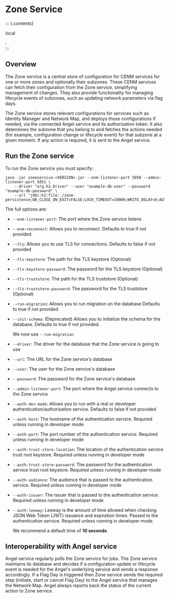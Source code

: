 Zone Service
============

::: {.contents}

local

:   
:::

Overview
-------

The Zone service is a central store of configuration for CENM services
for one or more zones and optionally their subzones. These CENM services
can fetch their configuration from the Zone service, simplifying
management of changes. They also provide functionality for managing
lifecycle events of subzones, such as updating network parameters via
flag days.

The Zone service stores relevant configurations for services such as Identity
Manager and Network Map, and deploys those configurations if needed, via the
connected Angel service and its authorisation token. It also determines the subzone that you belong to and fetches the actions needed (for example, configuration change or lifecycle event) for that subzone at a given moment. If any action is required, it is sent to the Angel service.

Run the Zone service
------------------------

To run the Zone service you must specify:

``` {.bash}
java -jar zoneservice-<VERSION>.jar --enm-listener-port 5050 --admin-listener-port 5051 \
    --driver "org.h2.Driver" --user "example-db-user" --password "example-db-password" \
    --url "jdbc:h2:file:./zone-persistence;DB_CLOSE_ON_EXIT=FALSE;LOCK_TIMEOUT=10000;WRITE_DELAY=0;AUTO_SERVER_PORT=0"
```

The full options are:

-   `--enm-listener-port`: The port where the Zone service listens
-   `--enm-reconnect`:  Allows you to reconnect. Defaults to true if not
    provided
-   `--tls`: Allows you to use TLS for connections. Defaults to false if
    not provided
-   `--tls-keystore`: The path for the TLS keystore (Optional)
-   `--tls-keystore-password`: The password for the TLS keystore
    (Optional)
-   `--tls-truststore`: The path for the TLS truststore (Optional)
-   `--tls-truststore-password`: The password for the TLS truststore (Optional)
-   `--run-migration`: Allows you to run migration on the database
    Defaults to true if not provided
-   `--init-schema`: (Deprecated) Allows you to initialize the schema for the database. Defaults to true if not provided. 
    
    We now use `--run-migration`
-   `--driver`: The driver for the database that the Zone service is going to
    use
-   `--url`: The URL for the Zone service's database
-   `--user`: The user for the Zone service's database
-   `--password`: The password for the Zone service's database
-   `--admin-listener-port`: The port where the Angel service connects to the Zone service

- `--auth-dev-mode`: Allows you to run with a real or developer
    authentication/authorisation service. Defaults to false if not
    provided 
-   `--auth-host`: The hostname of the authentication service. Required
    unless running in developer mode
-   `--auth-port`: The port number of the authentication service. Required
    unless running in developer mode
-   `--auth-trust-store-location`: The location of the authentication service trust root keystore. Required unless running in developer mode
-  `--auth-trust-store-password`: The password for the authentication
    service trust root keystore. Required unless running in developer mode

- `--auth-audience`: The audience that is passed to the authentication service. Required unless running in developer mode
-   `--auth-issuer`: The issuer that is passed to the authentication service.
    Required unless running in developer mode

- `--auth-leeway`: Leeway is the amount of time allowed when checking JSON Web Token (JWT) issuance and expiration times. Passed to the authentication service.
    Required unless running in developer mode. 

    We recommend a default time of **10 seconds**.



Interoperability with Angel service
-----------------------------------

Angel service regularly polls the Zone service for jobs. The Zone service
maintains its database and decides if a configuration update or
lifecycle event is needed for the Angel's underlying service and sends
a response accordingly. If a Flag Day is  triggered then Zone service
sends the required step (initiate, start or cancel Flag Day) to the
Angel service that manages the Network Map. Angel always reports back the status of the current action to Zone service.
